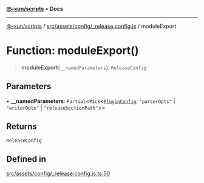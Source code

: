 [**@-xun/scripts**](../../../../../README.md) • **Docs**

***

[@-xun/scripts](../../../../../README.md) / [src/assets/config/\_release.config.js](../README.md) / moduleExport

# Function: moduleExport()

> **moduleExport**(`__namedParameters`): `ReleaseConfig`

## Parameters

• **\_\_namedParameters**: `Partial`\<`Pick`\<[`PluginConfig`](../type-aliases/PluginConfig.md), `"parserOpts"` \| `"writerOpts"` \| `"releaseSectionPath"`\>\>

## Returns

`ReleaseConfig`

## Defined in

[src/assets/config/\_release.config.js.ts:50](https://github.com/Xunnamius/xscripts/blob/154567d6fca3f6cf244137e710b029af872e1d9e/src/assets/config/_release.config.js.ts#L50)
